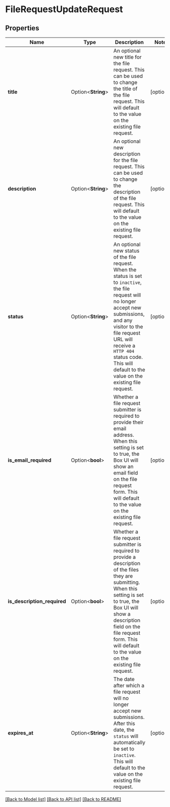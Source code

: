 # FileRequestUpdateRequest

## Properties

Name | Type | Description | Notes
------------ | ------------- | ------------- | -------------
**title** | Option<**String**> | An optional new title for the file request. This can be used to change the title of the file request.  This will default to the value on the existing file request. | [optional]
**description** | Option<**String**> | An optional new description for the file request. This can be used to change the description of the file request.  This will default to the value on the existing file request. | [optional]
**status** | Option<**String**> | An optional new status of the file request.  When the status is set to `inactive`, the file request will no longer accept new submissions, and any visitor to the file request URL will receive a `HTTP 404` status code.  This will default to the value on the existing file request. | [optional]
**is_email_required** | Option<**bool**> | Whether a file request submitter is required to provide their email address.  When this setting is set to true, the Box UI will show an email field on the file request form.  This will default to the value on the existing file request. | [optional]
**is_description_required** | Option<**bool**> | Whether a file request submitter is required to provide a description of the files they are submitting.  When this setting is set to true, the Box UI will show a description field on the file request form.  This will default to the value on the existing file request. | [optional]
**expires_at** | Option<**String**> | The date after which a file request will no longer accept new submissions.  After this date, the `status` will automatically be set to `inactive`.  This will default to the value on the existing file request. | [optional]

[[Back to Model list]](../README.md#documentation-for-models) [[Back to API list]](../README.md#documentation-for-api-endpoints) [[Back to README]](../README.md)


